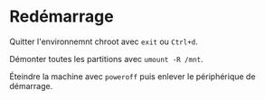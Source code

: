 # Redémarrage

Quitter l'environnemnt chroot avec `exit` ou `Ctrl+d`.

Démonter toutes les partitions avec `umount -R /mnt`.

Éteindre la machine avec `poweroff` puis enlever le périphérique de démarrage.
